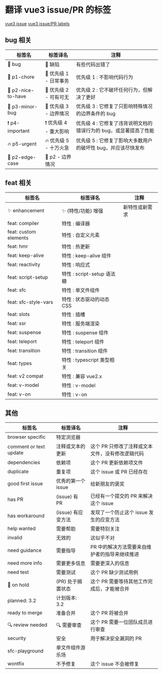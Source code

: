 # 翻译 vue3 issue/PR 的标签

[vue3 issue](https://github.com/vuejs/vue-next/issues)
[vue3 issue/PR labels](https://github.com/vuejs/vue-next/labels)

## bug 相关

| 标签名             | 标签译名               | 注释                                                              |
| ------------------ | ---------------------- | ----------------------------------------------------------------- |
| 🐞 bug             | 🐞 缺陷                | 有些代码出错了                                                    |
| 🧹 p1-chore        | 🧹 优先级 1 - 日常事务 | 优先级 1 : 不影响代码行为                                         |
| 🍰 p2-nice-to-have | 🍰 优先级 2 - 可有可无 | 优先级 2 : 它不破坏任何行为，但解决了更好                         |
| 🔨 p3-minor-bug    | 🔨 优先级 3 - 边界情况 | 优先级 3 : 它修复了只影响特殊情况的边界条件的 bug                 |
| ❗ p4-important    | ❗ 优先级 4 - 重大影响 | 优先级 4 : 它修复了违背说明文档的错误行为的 bug，或显著提高了性能 |
| 🔥 p5-urgent       | 🔥 优先级 5 - 十万火急 | 优先级 5 : 它修复了影响大多数用户的破坏性 bug，并应该尽快发布     |
| 🔩 p2-edge-case    | 🔩 p2 - 边界情况       |                                                                   |

## feat 相关

| 标签名                | 标签译名                   | 注释           |
| --------------------- | -------------------------- | -------------- |
| ✨ enhancement        | ✨ (特性/功能) 增强        | 新特性或新需求 |
| feat: compiler        | 特性 : 编译器              |                |
| feat: custom elements | 特性 : 自定义元素          |                |
| feat: hmr             | 特性 : 热更新              |                |
| feat: keep-alive      | 特性 : keep-alive 组件     |                |
| feat: reactivity      | 特性 : 响应式              |                |
| feat: script-setup    | 特性 : script-setup 语法糖 |                |
| feat: sfc             | 特性 : 单文件组件          |                |
| feat: sfc-style-vars  | 特性 : 状态驱动的动态 CSS  |                |
| feat: slots           | 特性 : 插槽                |                |
| feat: ssr             | 特性 : 服务端渲染          |                |
| feat: suspense        | 特性 : suspense 组件       |                |
| feat: teleport        | 特性 : teleport 组件       |                |
| feat: transition      | 特性 : transition 组件     |                |
| feat: types           | 特性 : typescript 类型相关 |                |
| feat: v2 compat       | 特性 : 兼容 vue2.x         |                |
| feat: v-model         | 特性 : v-model             |                |
| feat: v-on            | 特性 : v-on                |                |

## 其他

| 标签名                 | 标签译名           | 注释                                             |
| ---------------------- | ------------------ | ------------------------------------------------ |
| browser specific       | 特定浏览器         |                                                  |
| comment or text update | 注释或文本的更新   | 这个 PR 只修改了注释或文本文件，没有修改逻辑代码 |
| dependencies           | 依赖项             | 这个 PR 更新依赖项文件                           |
| duplicate              | 重复项             | 这个 issue 或 PR 已经存在                        |
| good first issue       | 优秀的第一个 issue | 给新朋友的褒奖                                   |
| has PR                 | (issue) 有 PR      | 已经有一个提交的 PR 来解决这个 issue             |
| has workaround         | (issue) 有应变方法 | 发现了一个防止这个 issue 发生的应变方法          |
| help wanted            | 需要帮助           | 需要特别关注                                     |
| invalid                | 无效的             | 这似乎不对                                       |
| need guidance          | 需要指导           | PR 中的解决方法需要来自维护者的指导来继续推进    |
| need more info         | 需要更多信息       | 需要更深入的信息                                 |
| need test              | 需要测试           | 这个 PR 缺少测试用例                             |
| 🛑 on hold             | (PR) 处于搁置状态  | 这个 PR 需要等待其他工作完成后，才能被合并       |
| planned: 3.2           | 计划版本: 3.2      |                                                  |
| ready to merge         | 准备合并           | 这个 PR 将被合并                                 |
| 🔍 review needed       | 🔍 需要审查        | 这个 PR 需要一位团队成员进行审查                 |
| security               | 安全               | 用于解决安全漏洞的 PR                            |
| sfc-playground         | 单文件组件游乐场   |                                                  |
| wontfix                | 不予修复           | 这个 issue 不会被修复                            |
